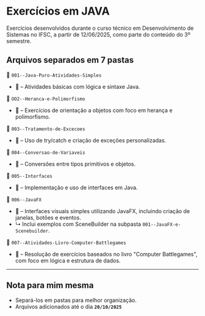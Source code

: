 # Exercícios em JAVA

Exercícios desenvolvidos durante o curso técnico em Desenvolvimento de Sistemas no IFSC, a partir de 12/06/2025, como parte do conteúdo do 3º semestre.

## Arquivos separados em 7 pastas
📁 `001--Java-Puro-Atividades-Simples`
* 📝 – Atividades básicas com lógica e sintaxe Java.

📁 `OO2--Heranca-e-Polimorfismo`
* 📝 – Exercícios de orientação a objetos com foco em herança e polimorfismo.

📁 `003--Tratamento-de-Excecoes`
* 📝 – Uso de try/catch e criação de exceções personalizadas.

📁 `004--Conversao-de-Variaveis`
 * 📝 – Conversões entre tipos primitivos e objetos.

📁 `005--Interfaces`
* 📝 – Implementação e uso de interfaces em Java.

📁 `006--JavaFX`
* 📝 – Interfaces visuais simples utilizando JavaFX, incluindo criação de janelas, botões e eventos.
* ↳ Inclui exemplos com SceneBuilder na subpasta `001--JavaFX-e-Scenebuilder`.

📁 `007--Atividades-Livro-Computer-Battlegames`
* 📝 –  Resolução de exercícios baseados no livro "Computer Battlegames", com foco em lógica e estrutura de dados.

---
 ## Nota para mim mesma
* Separá-los em pastas para melhor organização.
* Arquivos adicionados até o dia **`20/10/2025`**
